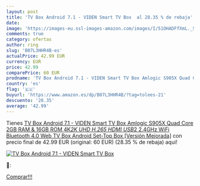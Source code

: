 ```yaml
---
layout: post
title: 'TV Box Android 7.1 - VIDEN Smart TV Box  al 28.35 % de rebaja'
date: 
image: 'https://images-eu.ssl-images-amazon.com/images/I/51OHADFfXmL._SL200_.jpg'
comments: true
category: ofertas
author: ring
slug: 'B07L3HHR4B-es'
actualPrice: 42.99 EUR
currency: EUR
price: 42.99
comparePrice: 60 EUR
prodname: 'TV Box Android 7.1 - VIDEN Smart TV Box Amlogic S905X Quad Core  2GB RAM & 16GB ROM  4K*2K UHD H.265  HDMI  USB*2  2.4GHz WiFi  Bluetooth 4.0  Web TV Box  Android Set-Top Box [Versión Mejorada]'
country: 'es'
flag: '🇪🇸'
buyurl: 'https://www.amazon.es/dp/B07L3HHR4B/?tag=tolees-21'
descuento: '28.35'
average: '42.99'
---
```


Tienes [TV Box Android 7.1 - VIDEN Smart TV Box Amlogic S905X Quad Core  2GB RAM & 16GB ROM  4K*2K UHD H.265  HDMI  USB*2  2.4GHz WiFi  Bluetooth 4.0  Web TV Box  Android Set-Top Box [Versión Mejorada]](https://www.amazon.es/dp/B07L3HHR4B/?tag=tolees-21) con precio final de  42.99 EUR (original: 60 EUR) (28.35 %  de rebaja) aqui!

[![TV Box Android 7.1 - VIDEN Smart TV Box ](https://images-eu.ssl-images-amazon.com/images/I/51OHADFfXmL._SL200_.jpg)](https://www.amazon.es/dp/B07L3HHR4B/?tag=tolees-21)

🔎:


[Comprar!!!](https://www.amazon.es/dp/B07L3HHR4B/?tag=tolees-21)
